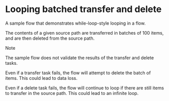 # Looping batched transfer and delete

A sample flow that demonstrates while-loop-style looping in a flow.

The contents of a given source path are transferred in batches of 100 items,
and are then deleted from the source path.

> [!NOTE]
>
> The sample flow does not validate the results of the transfer and delete tasks.
>
> Even if a transfer task fails, the flow will attempt to delete the batch of items.
> This could lead to data loss.
>
> Even if a delete task fails, the flow will continue to loop
> if there are still items to transfer in the source path.
> This could lead to an infinite loop.
